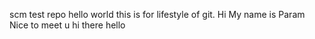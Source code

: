 
scm test repo
hello world
this is for lifestyle of git.
Hi My name is Param
Nice to meet u
hi there hello
